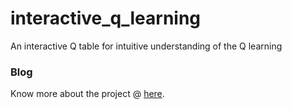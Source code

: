 # interactive_q_learning
An interactive Q table for intuitive understanding of the Q learning

### Blog

Know more about the project @ [here](https://mohitmayank.com/blog/interactive-q-learning).

